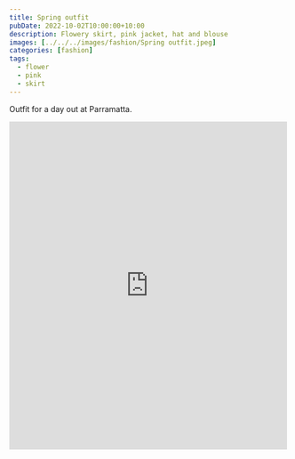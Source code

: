 ```yaml
---
title: Spring outfit
pubDate: 2022-10-02T10:00:00+10:00
description: Flowery skirt, pink jacket, hat and blouse
images: [../../../images/fashion/Spring outfit.jpeg]
categories: [fashion]
tags:
  - flower
  - pink
  - skirt
---
```


Outfit for a day out at Parramatta.

<iframe src="https://www.facebook.com/plugins/post.php?href=https%3A%2F%2Fwww.facebook.com%2Fchris1.tham%2Fposts%2Fpfbid0KmcRi4TzbYFqRytNX8ymt3cTGPiaVm4mkV8VwaTSKicYZzBkRzAYBawY3JgM5cdsl&show_text=true&width=500" width="500" height="590" style="border:none;overflow:hidden" scrolling="no" frameborder="0" allowfullscreen="true" allow="autoplay; clipboard-write; encrypted-media; picture-in-picture; web-share"></iframe>
